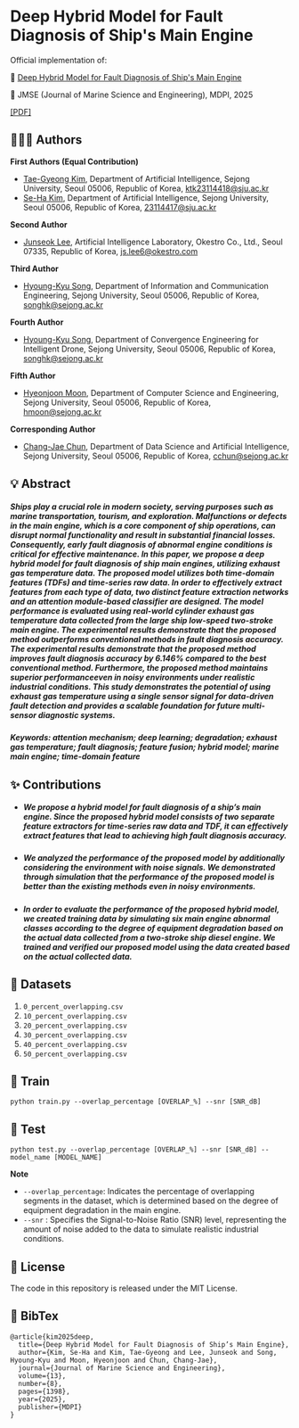 # Deep Hybrid Model for Fault Diagnosis of Ship's Main Engine

Official implementation of:

📄 [Deep Hybrid Model for Fault Diagnosis of Ship's Main Engine](https://www.mdpi.com/2077-1312/13/8/1398)

📰 JMSE (Journal of Marine Science and Engineering), MDPI, 2025

[\[PDF\]](src/jmse-13-01398-v2.pdf)

## 🧑‍🤝‍🧑 Authors

**First Authors (Equal Contribution)**
- [Tae-Gyeong Kim](https://github.com/MonoHaru), Department of Artificial Intelligence, Sejong University, Seoul 05006, Republic of Korea, [ktk23114418@sju.ac.kr](mailto:ktk23114418@sju.ac.kr)
- [Se-Ha Kim](https://github.com/), Department of Artificial Intelligence, Sejong University, Seoul 05006, Republic of Korea, [23114417@sju.ac.kr](mailto:23114417@sju.ac.kr)

**Second Author**
- [Junseok Lee](https://github.com/), Artificial Intelligence Laboratory, Okestro Co., Ltd., Seoul 07335, Republic of Korea, [js.lee6@okestro.com](mailto:js.lee6@okestro.com)

**Third Author**
- [Hyoung-Kyu Song](https://github.com/), Department of Information and Communication Engineering, Sejong University, Seoul 05006, Republic of Korea, [songhk@sejong.ac.kr](mailto:songhk@sejong.ac.kr)

**Fourth Author**
- [Hyoung-Kyu Song](https://github.com/), Department of Convergence Engineering for Intelligent Drone, Sejong University, Seoul 05006, Republic of Korea, [songhk@sejong.ac.kr](mailto:songhk@sejong.ac.kr)

**Fifth Author**
- [Hyeonjoon Moon](https://github.com/), Department of Computer Science and Engineering, Sejong University, Seoul 05006, Republic of Korea, [hmoon@sejong.ac.kr](mailto:hmoon@sejong.ac.kr)

**Corresponding Author**
- [Chang-Jae Chun](https://github.com/), Department of Data Science and Artificial Intelligence, Sejong University, Seoul 05006, Republic of Korea, [cchun@sejong.ac.kr](mailto:cchun@sejong.ac.kr)


## 💡 Abstract
##### Ships play a crucial role in modern society, serving purposes such as marine transportation, tourism, and exploration. Malfunctions or defects in the main engine, which is a core component of ship operations, can disrupt normal functionality and result in substantial financial losses. Consequently, early fault diagnosis of abnormal engine conditions is critical for effective maintenance. In this paper, we propose a deep hybrid model for fault diagnosis of ship main engines, utilizing exhaust gas temperature data. The proposed model utilizes both time-domain features (TDFs) and time-series raw data. In order to effectively extract features from each type of data, two distinct feature extraction networks and an attention module-based classifier are designed. The model performance is evaluated using real-world cylinder exhaust gas temperature data collected from the large ship low-speed two-stroke main engine. The experimental results demonstrate that the proposed method outperforms conventional methods in fault diagnosis accuracy. The experimental results demonstrate that the proposed method improves fault diagnosis accuracy by 6.146% compared to the best conventional method. Furthermore, the proposed method maintains superior performanceeven in noisy environments under realistic industrial conditions. This study demonstrates the potential of using exhaust gas temperature using a single sensor signal for data-driven fault detection and provides a scalable foundation for future multi-sensor diagnostic systems.

##### Keywords: attention mechanism; deep learning; degradation; exhaust gas temperature; fault diagnosis; feature fusion; hybrid model; marine main engine; time-domain feature


## ✨ Contributions
- ##### We propose a hybrid model for fault diagnosis of a ship’s main engine. Since the proposed hybrid model consists of two separate feature extractors for time-series raw data and TDF, it can effectively extract features that lead to achieving high fault diagnosis accuracy.
- ##### We analyzed the performance of the proposed model by additionally considering the environment with noise signals. We demonstrated through simulation that the performance of the proposed model is better than the existing methods even in noisy environments.
- ##### In order to evaluate the performance of the proposed hybrid model, we created training data by simulating six main engine abnormal classes according to the degree of equipment degradation based on the actual data collected from a two-stroke ship diesel engine. We trained and verified our proposed model using the data created based on the actual collected data.


## 📁 Datasets
1. `0_percent_overlapping.csv`
2. `10_percent_overlapping.csv`
3. `20_percent_overlapping.csv`
4. `30_percent_overlapping.csv`
5. `40_percent_overlapping.csv`
6. `50_percent_overlapping.csv`


## 🚀 Train
`python train.py --overlap_percentage [OVERLAP_%] --snr [SNR_dB]`

## 🎯 Test
`python test.py --overlap_percentage [OVERLAP_%] --snr [SNR_dB] --model_name [MODEL_NAME]`

**Note**
- `--overlap_percentage`: Indicates the percentage of overlapping segments in the dataset, which is determined based on the degree of equipment degradation in the main engine.
- `--snr` : Specifies the Signal-to-Noise Ratio (SNR) level, representing the amount of noise added to the data to simulate realistic industrial conditions.


## 📜 License
The code in this repository is released under the MIT License.

## 📖 BibTex
```
@article{kim2025deep,
  title={Deep Hybrid Model for Fault Diagnosis of Ship’s Main Engine},
  author={Kim, Se-Ha and Kim, Tae-Gyeong and Lee, Junseok and Song, Hyoung-Kyu and Moon, Hyeonjoon and Chun, Chang-Jae},
  journal={Journal of Marine Science and Engineering},
  volume={13},
  number={8},
  pages={1398},
  year={2025},
  publisher={MDPI}
}
```

